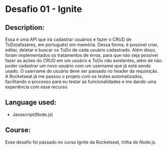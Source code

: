 # Desafio 01 - Ignite

## Description:
Essa é uma API que irá cadastrar usuários e fazer o CRUD de ToDo(afazeres, em português) em memória. Dessa forma, é possível criar, editar, deletar e buscar os ToDo de cada usuário cadastrado. Além disso, foram implementados os tratamentos de erros, para que não seja possível fazer as ações do CRUD em um usuário e ToDo não existentes, além de não poder cadastrar um novo usuário com um username que já está sendo usado. O username do usuário deve ser passado no header da requisição. A Rocketseat já me passou o projeto com os testes automatizados, facilitando o processo para eu testar as funcionalidades e me dando uma experiência com esse recurso.

## Language used:
- Javascript(Node.js)

## Course: 
Esse desafio foi passado no curso Ignite da Rocketseat, trilha de Node.js.
